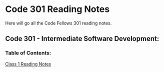 # Code 301 Reading Notes

Here will go all the Code Fellows 301 reading notes. 

## Code 301 - Intermediate Software Development:

### Table of Contents:

[Class 1 Reading Notes](class-01.md)
